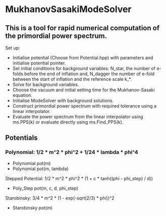 # MukhanovSasakiModeSolver

## This is a tool for rapid numerical computation of the primordial power spectrum.

Set up:

* Initialise potential (Choose from Potential.hpp) with parameters and initialise potential pointer. 
* Set initial conditions for background variables: N_star, the number of e-folds before the end of inflation and, N_dagger the number of e-fold between the start of inflation and the reference scale k_*.
* Solve for background variables.
* Choose the vacuum and initial setting time for the Mukhanov-Sasaki equation.
* Initialise ModeSolver with background solutions. 
* Construct primordial power spectrum with required tolerance using a linear interpolator.
* Evaluate the power spectrum from the linear interpolator using ms.PPS(k) or evaluate directly using ms.Find_PPS(k). 



## Potentials 

### Polynomial: 1/2 * m^2 * phi^2 + 1/24 * lambda * phi^4
* Polynomial pot(m)
* Polynomial pot(m, lambda) 

Stepped Potential: 1/2 * m^2 * phi^2 * (1 + c * tanh((phi - phi_step) / d))
* Poly_Step pot(m, c, d, phi_step)

Starobinsky: 3/4 * m^2 * (1 - exp(-sqrt(2/3) * phi))^2
* Starobinsky pot(m)
